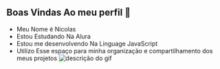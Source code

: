 ## Boas Vindas Ao meu perfil 💙
- Meu Nome é Nicolas
- Estou Estudando Na Alura
-  Estou me desenvolvendo Na Linguage JavaScript
- Utilizo Esse espaço para minha organização e compartilhamento dos meus projetos
![descrição do gif](https://tenor.com/gxRikNMpGO5.gif) 
